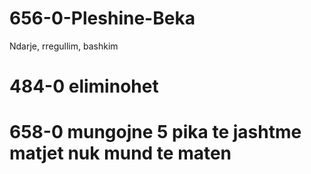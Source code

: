 # 656-0-Pleshine-Beka
Ndarje, rregullim, bashkim
# 484-0 eliminohet
# 658-0 mungojne 5 pika te jashtme matjet nuk mund te maten
<!-- ! Oborret mungese shenimeve -->